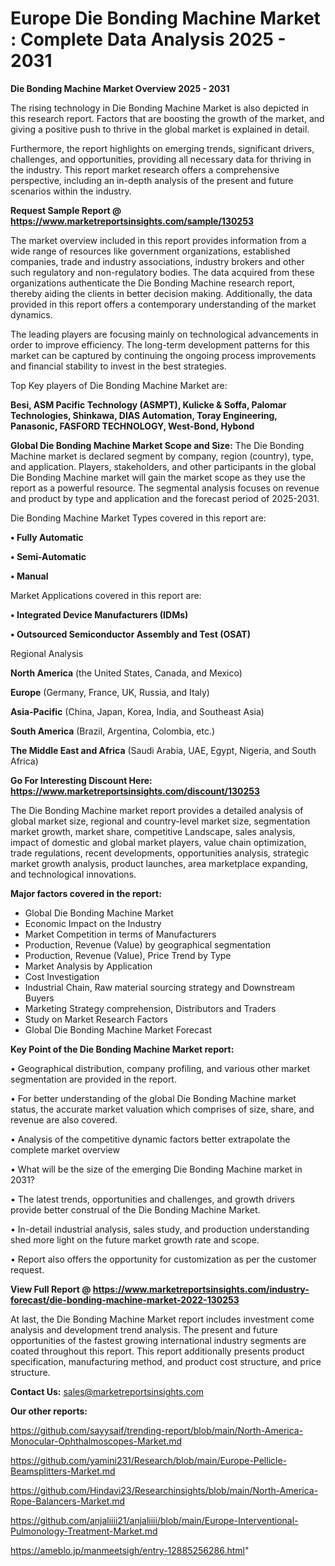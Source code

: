 # Europe Die Bonding Machine Market : Complete Data Analysis 2025 - 2031

<Strong> Die Bonding Machine Market Overview 2025 - 2031</strong>

The rising technology in Die Bonding Machine Market is also depicted in this research report. Factors that are boosting the growth of the market, and giving a positive push to thrive in the global market is explained in detail.

Furthermore, the report highlights on emerging trends, significant drivers, challenges, and opportunities, providing all necessary data for thriving in the industry. This report market research offers a comprehensive perspective, including an in-depth analysis of the present and future scenarios within the industry.

<strong>Request Sample Report @ <a href=https://www.marketreportsinsights.com/sample/130253>https://www.marketreportsinsights.com/sample/130253</a></strong>

The market overview included in this report provides information from a wide range of resources like government organizations, established companies, trade and industry associations, industry brokers and other such regulatory and non-regulatory bodies. The data acquired from these organizations authenticate the Die Bonding Machine research report, thereby aiding the clients in better decision making. Additionally, the data provided in this report offers a contemporary understanding of the market dynamics.

The leading players are focusing mainly on technological advancements in order to improve efficiency. The long-term development patterns for this market can be captured by continuing the ongoing process improvements and financial stability to invest in the best strategies.

Top Key players of Die Bonding Machine Market are:

<strong>Besi, ASM Pacific Technology (ASMPT), Kulicke & Soffa, Palomar Technologies, Shinkawa, DIAS Automation, Toray Engineering, Panasonic, FASFORD TECHNOLOGY, West-Bond, Hybond</strong>

<strong><b>Global Die Bonding Machine Market Scope and Size:</b></strong>
The Die Bonding Machine market is declared segment by company, region (country), type, and application. Players, stakeholders, and other participants in the global Die Bonding Machine market will gain the market scope as they use the report as a powerful resource. The segmental analysis focuses on revenue and product by type and application and the forecast period of 2025-2031.

Die Bonding Machine Market Types covered in this report are:

<strong>• Fully Automatic

• Semi-Automatic

• Manual</strong>

Market Applications covered in this report are:

<strong>• Integrated Device Manufacturers (IDMs)

• Outsourced Semiconductor Assembly and Test (OSAT)</strong> 

Regional Analysis

<strong>North America</strong> (the United States, Canada, and Mexico)

<strong>Europe</strong> (Germany, France, UK, Russia, and Italy)

<strong>Asia-Pacific</strong> (China, Japan, Korea, India, and Southeast Asia)

<strong>South America</strong> (Brazil, Argentina, Colombia, etc.)

<strong>The Middle East and Africa</strong> (Saudi Arabia, UAE, Egypt, Nigeria, and South Africa)

<strong>Go For Interesting Discount Here: <a href=https://www.marketreportsinsights.com/discount/130253>https://www.marketreportsinsights.com/discount/130253</a></strong>

The Die Bonding Machine market report provides a detailed analysis of global market size, regional and country-level market size, segmentation market growth, market share, competitive Landscape, sales analysis, impact of domestic and global market players, value chain optimization, trade regulations, recent developments, opportunities analysis, strategic market growth analysis, product launches, area marketplace expanding, and technological innovations.

<strong><b>Major factors covered in the report:</b></strong>
<ul>
  <li>Global Die Bonding Machine Market </li>
  <li>Economic Impact on the Industry</li>
  <li>Market Competition in terms of Manufacturers</li>
  <li>Production, Revenue (Value) by geographical segmentation</li>
  <li>Production, Revenue (Value), Price Trend by Type</li>
  <li>Market Analysis by Application</li>
  <li>Cost Investigation</li>
  <li>Industrial Chain, Raw material sourcing strategy and Downstream Buyers</li>
  <li>Marketing Strategy comprehension, Distributors and Traders</li>
  <li>Study on Market Research Factors</li>
  <li>Global Die Bonding Machine Market Forecast</li>
</ul>

<strong><b>Key Point of the Die Bonding Machine Market report:</b></strong>

• Geographical distribution, company profiling, and various other market segmentation are provided in the report.

• For better understanding of the global Die Bonding Machine market status, the accurate market valuation which comprises of size, share, and revenue are also covered.

• Analysis of the competitive dynamic factors better extrapolate the complete market overview

• What will be the size of the emerging Die Bonding Machine market in 2031?

• The latest trends, opportunities and challenges, and growth drivers provide better construal of the Die Bonding Machine Market.

• In-detail industrial analysis, sales study, and production understanding shed more light on the future market growth rate and scope.

• Report also offers the opportunity for customization as per the customer request.

<strong><b>View Full Report @ <a href=https://www.marketreportsinsights.com/industry-forecast/die-bonding-machine-market-2022-130253>https://www.marketreportsinsights.com/industry-forecast/die-bonding-machine-market-2022-130253</a></b></strong>


At last, the Die Bonding Machine Market report includes investment come analysis and development trend analysis. The present and future opportunities of the fastest growing international industry segments are coated throughout this report. This report additionally presents product specification, manufacturing method, and product cost structure, and price structure.

<strong>Contact Us:</strong>
sales@marketreportsinsights.com

<strong>Our other reports:</strong>

<a href=https://github.com/sayysaif/trending-report/blob/main/North-America-Monocular-Ophthalmoscopes-Market.md>https://github.com/sayysaif/trending-report/blob/main/North-America-Monocular-Ophthalmoscopes-Market.md</a>

<a href=https://github.com/yamini231/Research/blob/main/Europe-Pellicle-Beamsplitters-Market.md>https://github.com/yamini231/Research/blob/main/Europe-Pellicle-Beamsplitters-Market.md</a>

<a href=https://github.com/Hindavi23/Researchinsights/blob/main/North-America-Rope-Balancers-Market.md>https://github.com/Hindavi23/Researchinsights/blob/main/North-America-Rope-Balancers-Market.md</a>

<a href=https://github.com/anjaliiii21/anjaliiii/blob/main/Europe-Interventional-Pulmonology-Treatment-Market.md>https://github.com/anjaliiii21/anjaliiii/blob/main/Europe-Interventional-Pulmonology-Treatment-Market.md</a>

<a href=https://ameblo.jp/manmeetsigh/entry-12885256286.html>https://ameblo.jp/manmeetsigh/entry-12885256286.html</a>"
